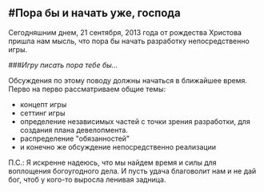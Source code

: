 #**Пора бы и начать уже, господа**
--------------------------
Сегодняшним днем, 21 сентября, 2013 года от рождества Христова пришла нам 
мысль, что пора бы начать разработку непосредственно игры.

###*Игру писать пора тебе бы...*

Обсуждения по этому поводу должны начаться в ближайшее время. 
Перво на перво рассматриваем общие темы:
 - концепт игры
 - сеттинг игры
 - определение независимых частей с точки зрения разработки, для создания
   плана девелопмента.
 - распределение "обязанностей"
 - и конечно же обсуждение непосредственно реализации
 
П.С.:
  Я искренне надеюсь, что мы найдем время и силы для воплощения богоугодного дела. И пусть удача благоволит нам и не дай бог, чтоб у кого-то выросла ленивая задница.      
